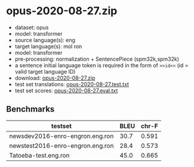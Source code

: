 # opus-2020-08-27.zip

* dataset: opus
* model: transformer
* source language(s): eng
* target language(s): mol ron
* model: transformer
* pre-processing: normalization + SentencePiece (spm32k,spm32k)
* a sentence initial language token is required in the form of `>>id<<` (id = valid target language ID)
* download: [opus-2020-08-27.zip](https://object.pouta.csc.fi/Tatoeba-MT-models/eng-ron/opus-2020-08-27.zip)
* test set translations: [opus-2020-08-27.test.txt](https://object.pouta.csc.fi/Tatoeba-MT-models/eng-ron/opus-2020-08-27.test.txt)
* test set scores: [opus-2020-08-27.eval.txt](https://object.pouta.csc.fi/Tatoeba-MT-models/eng-ron/opus-2020-08-27.eval.txt)

## Benchmarks

| testset               | BLEU  | chr-F |
|-----------------------|-------|-------|
| newsdev2016-enro-engron.eng.ron 	| 30.7 	| 0.591 |
| newstest2016-enro-engron.eng.ron 	| 28.4 	| 0.573 |
| Tatoeba-test.eng.ron 	| 45.0 	| 0.665 |

